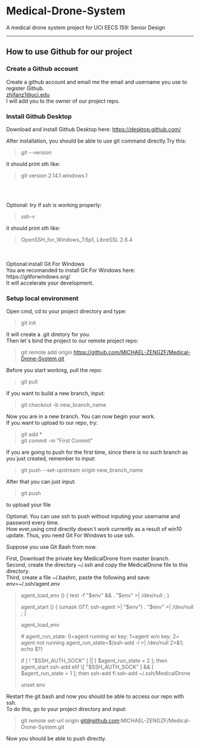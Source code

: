 # Medical-Drone-System
A medical drone system project for UCI EECS 159: Senior Design

---



## How to use Github for our project

### Create a Github account

Create a github account and email me the email and username you use to register Github.  
zhifanz1@uci.edu  
I will add you to the owner of our project repo.
### Install Github Desktop

Download and install Github Desktop here:
https://desktop.github.com/

After installation, you should be able to use git command directly.Try this:
>git --version

it should print sth like:
>git version 2.14.1.windows.1  

<br><br>

Optional: try if ssh is working properly: 
>ssh-v

it should print sth like:  
>OpenSSH_for_Windows_7.6p1, LibreSSL 2.6.4

<br>
<br>
Optional:install Git For Windows<br>
You are recomanded to install Git For Windows here: https://gitforwindows.org/ <br>
It will accelerate your development.

### Setup local environment
Open cmd, cd to your project directory and type:
>git init

It will create a .git diretory for you.  
Then let`s bind the project to our remote project repo:
>git remote add origin https://github.com/MICHAEL-ZENGZF/Medical-Drone-System.git

Before you start working, pull the repo:
>git pull

If you want to build a new branch, input:
>git checkout -b new_branch_name

Now you are in a new branch. You can now begin your work.  
If you want to upload to our repo, try:
>git add *<br>
>git commit -m "First Commit"

If you are going to push for the first time, since there is no such branch as you just
created, remember to input:
>git push --set-upstream origin new_branch_name

After that you can just input:
>git push

to upload your file

Optional:
You can use ssh to push without inputing your username and password every time.  
How ever,using cmd directly doesn`t work currently as a result of win10 update.
Thus, you need Git For Windows to use ssh.  

Suppose you use Git Bash from now.

First, Download the private key MedicalDrone from master branch.  
Second, create the directory ~/.ssh and copy the MedicalDrone file to this directory.  
Third, create a file ~/.bashrc, paste the following and save:
env=~/.ssh/agent.env

>agent_load_env () { test -f "$env" && . "$env" >| /dev/null ; }
>
>agent_start () {
    (umask 077; ssh-agent >| "$env")
    . "$env" >| /dev/null ; }
>
>agent_load_env
>
>\# agent_run_state: 0=agent running w/ key; 1=agent w/o key; 2= agent not running
>agent_run_state=$(ssh-add -l >| /dev/null 2>&1; echo $?)
>
>if \[ ! "$SSH_AUTH_SOCK" ] || \[ $agent_run_state = 2 ]; then
    agent_start
    ssh-add
>elif \[ "$SSH_AUTH_SOCK" ] && \[ $agent_run_state = 1 ]; then
    ssh-add
>fi
>ssh-add ~/.ssh/MedicalDrone
>
>unset env

Restart the git bash and now you should be able to access our repo with ssh.  
To do this, go to your project directory and input:
>git remote set-url origin git@github.com:MICHAEL-ZENGZF/Medical-Drone-System.git

Now you should be able to push directly.